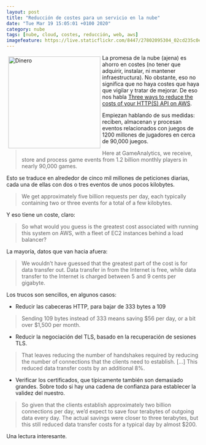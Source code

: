 ```yaml
--- 
layout: post
title: "Reducción de costes para un servicio en la nube"
date: "Tue Mar 19 15:05:01 +0100 2020"
category: nube
tags: [nube, cloud, costes, reducción, web, aws]
imagefeature: https://live.staticflickr.com/8447/27802095304_02cd235c0e.jpg
---
```


<a href="https://www.flickr.com/photos/fernand0/27802095304/" title="Dinero "><img src="https://live.staticflickr.com/8447/27802095304_02cd235c0e.jpg" alt="Dinero " width="240" style="float:left; margin:5px"></a>
La promesa de la nube (ajena) es ahorro en costes (no tener que adquirir, instalar, ni mantener infraestructura). No obstante, eso no significa que no haya costes que haya que vigilar y tratar de mejorar. De eso nos habla [Three ways to reduce the costs of your HTTP(S) API on AWS](https://gameanalytics.com/blog/reduce-costs-https-api-aws.html).

Empiezan hablando de sus medidas: reciben, almacenan y procesan eventos relacionados con juegos de 1200 millones de jugadores en cerca de 90,000 juegos.

> Here at GameAnalytics, we receive, store and process game events from 1.2 billion monthly players in nearly 90,000 games.

Esto se traduce en alrededor de cinco mil millones de peticiones diarias, cada una de ellas con dos o tres eventos de unos pocos kilobytes.

> We get approximately five billion requests per day, each typically containing two or three events for a total of a few kilobytes.

Y eso tiene un coste, claro:

> So what would you guess is the greatest cost associated with running this system on AWS, with a fleet of EC2 instances behind a load balancer?

La mayoría, datos que van hacia afuera:

> We wouldn’t have guessed that the greatest part of the cost is for data transfer out. Data transfer in from the Internet is free, while data transfer to the Internet is charged between 5 and 9 cents per gigabyte.

Los trucos son sencillos, en algunos casos:

* Reducir las cabeceras HTTP,  para bajar de 333 bytes a 109

> Sending 109 bytes instead of 333 means saving $56 per day, or a bit over $1,500 per month.

* Reducir la negociación del TLS, basado en la recuperación de sesiones TLS.

> That leaves reducing the number of handshakes required by reducing the number of connections that the clients need to establish. [...] This reduced data transfer costs by an additional 8%.

* Verificar los certificados, que típicamente también son demasiado grandes. Sobre todo si hay una cadena de confianza para establecer la validez del nuestro.

> So given that the clients establish approximately two billion connections per day, we’d expect to save four terabytes of outgoing data every day. The actual savings were closer to three terabytes, but this still reduced data transfer costs for a typical day by almost $200.

Una lectura interesante.

